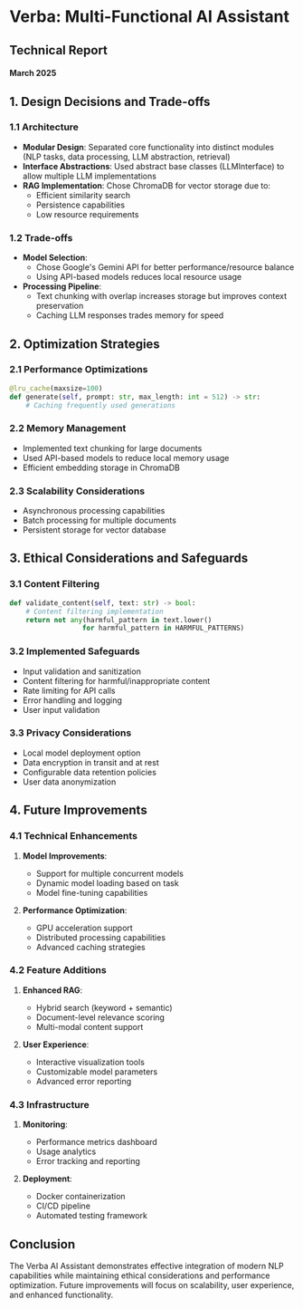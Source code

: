 # Verba: Multi-Functional AI Assistant
## Technical Report
#### March 2025

## 1. Design Decisions and Trade-offs

### 1.1 Architecture
- **Modular Design**: Separated core functionality into distinct modules (NLP tasks, data processing, LLM abstraction, retrieval)
- **Interface Abstractions**: Used abstract base classes (LLMInterface) to allow multiple LLM implementations
- **RAG Implementation**: Chose ChromaDB for vector storage due to:
  - Efficient similarity search
  - Persistence capabilities
  - Low resource requirements

### 1.2 Trade-offs
- **Model Selection**: 
  - Chose Google's Gemini API for better performance/resource balance
  - Using API-based models reduces local resource usage
- **Processing Pipeline**:
  - Text chunking with overlap increases storage but improves context preservation
  - Caching LLM responses trades memory for speed

## 2. Optimization Strategies

### 2.1 Performance Optimizations
```python
@lru_cache(maxsize=100)
def generate(self, prompt: str, max_length: int = 512) -> str:
    # Caching frequently used generations
```

### 2.2 Memory Management
- Implemented text chunking for large documents
- Used API-based models to reduce local memory usage
- Efficient embedding storage in ChromaDB

### 2.3 Scalability Considerations
- Asynchronous processing capabilities
- Batch processing for multiple documents
- Persistent storage for vector database

## 3. Ethical Considerations and Safeguards

### 3.1 Content Filtering
```python
def validate_content(self, text: str) -> bool:
    # Content filtering implementation
    return not any(harmful_pattern in text.lower() 
                  for harmful_pattern in HARMFUL_PATTERNS)
```

### 3.2 Implemented Safeguards
- Input validation and sanitization
- Content filtering for harmful/inappropriate content
- Rate limiting for API calls
- Error handling and logging
- User input validation

### 3.3 Privacy Considerations
- Local model deployment option
- Data encryption in transit and at rest
- Configurable data retention policies
- User data anonymization

## 4. Future Improvements

### 4.1 Technical Enhancements
1. **Model Improvements**:
   - Support for multiple concurrent models
   - Dynamic model loading based on task
   - Model fine-tuning capabilities

2. **Performance Optimization**:
   - GPU acceleration support
   - Distributed processing capabilities
   - Advanced caching strategies

### 4.2 Feature Additions
1. **Enhanced RAG**:
   - Hybrid search (keyword + semantic)
   - Document-level relevance scoring
   - Multi-modal content support

2. **User Experience**:
   - Interactive visualization tools
   - Customizable model parameters
   - Advanced error reporting

### 4.3 Infrastructure
1. **Monitoring**:
   - Performance metrics dashboard
   - Usage analytics
   - Error tracking and reporting

2. **Deployment**:
   - Docker containerization
   - CI/CD pipeline
   - Automated testing framework

## Conclusion
The Verba AI Assistant demonstrates effective integration of modern NLP capabilities while maintaining ethical considerations and performance optimization. Future improvements will focus on scalability, user experience, and enhanced functionality.